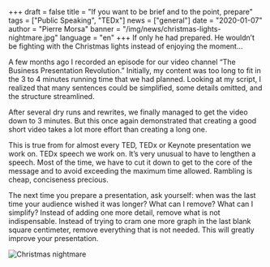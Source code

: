 +++
draft = false
title = "If you want to be brief and to the point, prepare"
tags = ["Public Speaking", "TEDx"]
news = ["general"]
date = "2020-01-07"
author = "Pierre Morsa"
banner = "/img/news/christmas-lights-nightmare.jpg"
language = "en"
+++
If only he had prepared. He wouldn’t be fighting with the Christmas lights instead of enjoying the moment…

A few months ago I recorded an episode for our video channel “The Business Presentation Revolution.” Initially, my content was too long to fit in the 3 to 4 minutes running time that we had planned. Looking at my script, I realized that many sentences could be simplified, some details omitted, and the structure streamlined.

After several dry runs and rewrites, we finally managed to get the video down to 3 minutes. But this once again demonstrated that creating a good short video takes a lot more effort than creating a long one.

This is true from for almost every TED, TEDx or Keynote presentation we work on. TEDx speech we work on. It’s very unusual to have to lengthen a speech. Most of the time, we have to cut it down to get to the core of the message and to avoid exceeding the maximum time allowed. Rambling is cheap, conciseness precious.

The next time you prepare a presentation, ask yourself: when was the last time your audience wished it was longer? What can I remove? What can I simplify? Instead of adding one more detail, remove what is not indispensable. Instead of trying to cram one more graph in the last blank square centimeter, remove everything that is not needed. This will greatly improve your presentation.

![Christmas nightmare](/img/news/christmas-lights-nightmare.jpg)
